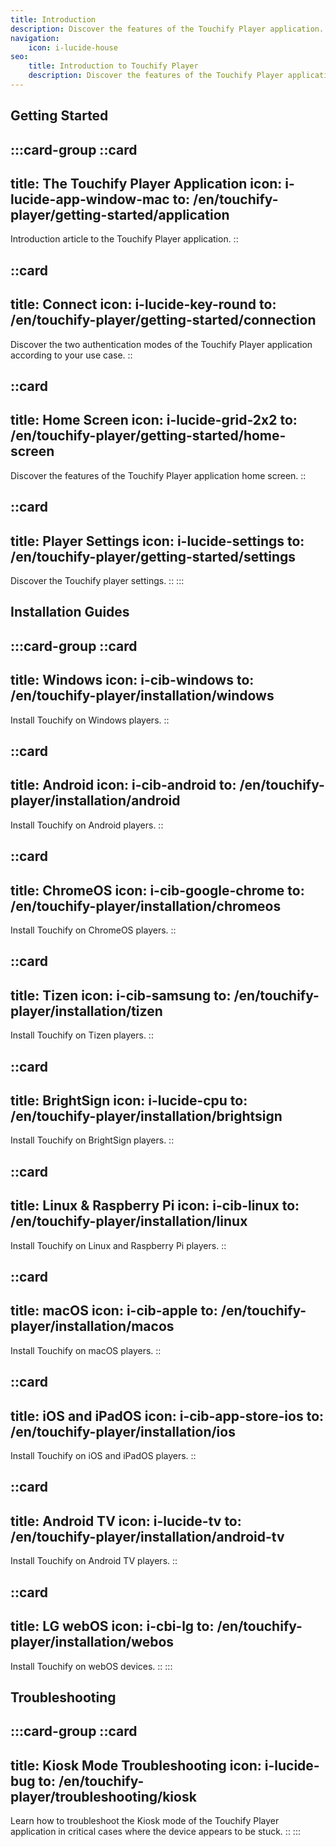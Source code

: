 ```yaml
---
title: Introduction
description: Discover the features of the Touchify Player application. Install and configure the application on your devices.
navigation:
    icon: i-lucide-house
seo:
    title: Introduction to Touchify Player
    description: Discover the features of the Touchify Player application. Install and configure the application on your devices.
---
```


## Getting Started

:::card-group
  ::card
  ---
  title: The Touchify Player Application
  icon: i-lucide-app-window-mac
  to: /en/touchify-player/getting-started/application
  ---
  Introduction article to the Touchify Player application.
  ::

  ::card
  ---
  title: Connect
  icon: i-lucide-key-round
  to: /en/touchify-player/getting-started/connection
  ---
  Discover the two authentication modes of the Touchify Player application according to your use case.
  ::

  ::card
  ---
  title: Home Screen
  icon: i-lucide-grid-2x2
  to: /en/touchify-player/getting-started/home-screen
  ---
  Discover the features of the Touchify Player application home screen.
  ::

  ::card
  ---
  title: Player Settings
  icon: i-lucide-settings
  to: /en/touchify-player/getting-started/settings
  ---
  Discover the Touchify player settings.
  ::
:::

## Installation Guides

:::card-group
  ::card
  ---
  title: Windows
  icon: i-cib-windows
  to: /en/touchify-player/installation/windows
  ---
  Install Touchify on Windows players.
  ::

  ::card
  ---
  title: Android
  icon: i-cib-android
  to: /en/touchify-player/installation/android
  ---
  Install Touchify on Android players.
  ::
  
  ::card
  ---
  title: ChromeOS
  icon: i-cib-google-chrome
  to: /en/touchify-player/installation/chromeos
  ---
  Install Touchify on ChromeOS players.
  ::
  
  ::card
  ---
  title: Tizen
  icon: i-cib-samsung
  to: /en/touchify-player/installation/tizen
  ---
  Install Touchify on Tizen players.
  ::
  
  ::card
  ---
  title: BrightSign
  icon: i-lucide-cpu
  to: /en/touchify-player/installation/brightsign
  ---
  Install Touchify on BrightSign players.
  ::

  ::card
  ---
  title: Linux & Raspberry Pi
  icon: i-cib-linux
  to: /en/touchify-player/installation/linux
  ---
  Install Touchify on Linux and Raspberry Pi players.
  ::

  ::card
  ---
  title: macOS
  icon: i-cib-apple
  to: /en/touchify-player/installation/macos
  ---
  Install Touchify on macOS players.
  ::

  ::card
  ---
  title: iOS and iPadOS
  icon: i-cib-app-store-ios
  to: /en/touchify-player/installation/ios
  ---
  Install Touchify on iOS and iPadOS players.
  ::

  ::card
  ---
  title: Android TV
  icon: i-lucide-tv
  to: /en/touchify-player/installation/android-tv
  ---
  Install Touchify on Android TV players.
  ::

  ::card
  ---
  title: LG webOS
  icon: i-cbi-lg
  to: /en/touchify-player/installation/webos
  ---
  Install Touchify on webOS devices.
  ::
:::

## Troubleshooting

:::card-group
  ::card
  ---
  title: Kiosk Mode Troubleshooting
  icon: i-lucide-bug
  to: /en/touchify-player/troubleshooting/kiosk
  ---
  Learn how to troubleshoot the Kiosk mode of the Touchify Player application in critical cases where the device appears to be stuck.
  ::
:::
